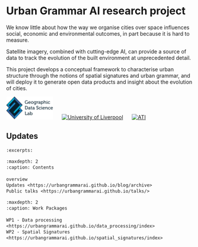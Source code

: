 # Urban Grammar AI research project

We know little about how the way we organise cities over space influences social, economic and environmental outcomes, in part because it is hard to measure.

Satellite imagery, combined with cutting-edge AI, can provide a source of data to track the evolution of the built environment at unprecedented detail.

This project develops a conceptual framework to characterise urban structure through the notions of spatial signatures and urban grammar, and will deploy it to generate open data products and insight about the evolution of cities.

[<img src="_static/gdsl.png" alt="GDSL" width="25%" style="margin-right: 20px">](https://www.liverpool.ac.uk/geographic-data-science/)
[<img src="_static/liv_logo.png" alt="University of Liverpool"  width="25%" style="margin-right: 20px">](https://www.liverpool.ac.uk)
[<img src="_static/ati_logo.png" alt="ATI"  width="25%">](https://www.turing.ac.uk/)

## Updates

```{postlist} 20
:excerpts:
```

```{toctree}
:maxdepth: 2
:caption: Contents

overview
Updates <https://urbangrammarai.github.io/blog/archive>
Public talks <https://urbangrammarai.github.io/talks/>
```

```{toctree}
:maxdepth: 2
:caption: Work Packages

WP1 - Data processing <https://urbangrammarai.github.io/data_processing/index>
WP2 - Spatial Signatures <https://urbangrammarai.github.io/spatial_signatures/index>
```
